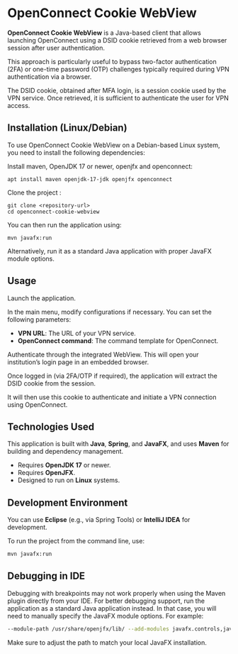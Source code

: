 # OpenConnect Cookie WebView

**OpenConnect Cookie WebView** is a Java-based client that allows launching OpenConnect using a DSID cookie retrieved from a web browser session after user authentication.

This approach is particularly useful to bypass two-factor authentication (2FA) or one-time password (OTP) challenges typically required during VPN authentication via a browser.

The DSID cookie, obtained after MFA login, is a session cookie used by the VPN service. Once retrieved, it is sufficient to authenticate the user for VPN access.

## Installation (Linux/Debian)
To use OpenConnect Cookie WebView on a Debian-based Linux system, you need to install the following dependencies:

Install maven, OpenJDK 17 or newer, openjfx and openconnect:

```
apt install maven openjdk-17-jdk openjfx openconnect
```

Clone the project :

```
git clone <repository-url>
cd openconnect-cookie-webview
```

You can then run the application using:
```
mvn javafx:run
```

Alternatively, run it as a standard Java application with proper JavaFX module options.

## Usage
Launch the application.

In the main menu, modify configurations if necessary. You can set the following parameters:
- **VPN URL**: The URL of your VPN service.
- **OpenConnect command**: The command template for OpenConnect. 

Authenticate through the integrated WebView. This will open your institution’s login page in an embedded browser.

Once logged in (via 2FA/OTP if required), the application will extract the DSID cookie from the session.

It will then use this cookie to authenticate and initiate a VPN connection using OpenConnect.


## Technologies Used

This application is built with **Java**, **Spring**, and **JavaFX**, and uses **Maven** for building and dependency management.

- Requires **OpenJDK 17** or newer.
- Requires **OpenJFX**.
- Designed to run on **Linux** systems.

## Development Environment

You can use **Eclipse** (e.g., via Spring Tools) or **IntelliJ IDEA** for development.

To run the project from the command line, use:
```bash
mvn javafx:run
```

## Debugging in IDE
Debugging with breakpoints may not work properly when using the Maven plugin directly from your IDE. For better debugging support, run the application as a standard Java application instead. In that case, you will need to manually specify the JavaFX module options. For example:

```bash
--module-path /usr/share/openjfx/lib/ --add-modules javafx.controls,javafx.fxml,javafx.base,javafx.media,javafx.graphics,javafx.swing,javafx.web
```

Make sure to adjust the path to match your local JavaFX installation.
